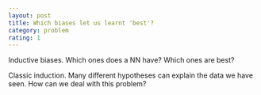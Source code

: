 ```yaml
---
layout: post
title: Which biases let us learnt 'best'?
category: problem
rating: 1
---
```


Inductive biases. Which ones does a NN have? Which ones are best?

Classic induction. Many different hypotheses can explain the data we have seen. How can we deal with this problem?

